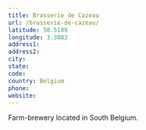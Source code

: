 ```yaml
---
title: Brasserie de Cazeau
url: /brasserie-de-cazeau/
latitude: 50.5109
longitude: 3.3883
address1: 
address2: 
city: 
state: 
code: 
country: Belgium
phone: 
website: 
---
```

Farm-brewery located in South Belgium.
